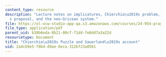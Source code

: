 ```yaml
---
content_type: resource
description: "Lecture notes on implicatures, Chierchia\u2019s problem, Sauerland\u2019\
  s proposal, and the neo-Gricean system."
file: https://ol-ocw-studio-app-qa.s3.amazonaws.com/courses/24-954-pragmatics-in-linguistic-theory-spring-2010/2a4cb9e5f8b4d9ae8eca312bf23a0561_MIT24_954S10_lec03.pdf
file_type: application/pdf
parent_uid: b38b6eda-8b21-00cf-f1dd-fe8dd7a3a22d
resourcetype: Document
title: "Chierchia\u2019s Puzzle and Sauerland\u2019s account"
uid: 2a4cb9e5-f8b4-d9ae-8eca-312bf23a0561
---
```

